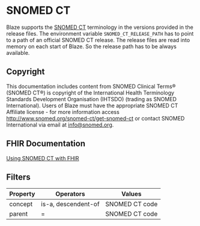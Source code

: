 # SNOMED CT <Badge type="info" text="Feature: TERMINOLOGY_SNOMED_CT"/> <Badge type="warning" text="unreleased"/>

Blaze supports the [SNOMED CT](https://www.snomed.org) terminology in the versions provided in the release files. The environment variable `SNOMED_CT_RELEASE_PATH` has to point to a path of an official SNOMED CT release. The release files are read into memory on each start of Blaze. So the release path has to be always available.

## Copyright

This documentation includes content from SNOMED Clinical Terms® (SNOMED CT®) is copyright of the International Health Terminology Standards Development Organisation (IHTSDO) (trading as SNOMED International). Users of Blaze must have the appropriate SNOMED CT Affiliate license - for more information access http://www.snomed.org/snomed-ct/get-snomed-ct or contact SNOMED International via email at info@snomed.org.

## FHIR Documentation

[Using SNOMED CT with FHIR](https://terminology.hl7.org/SNOMEDCT.html)

## Filters

| Property | Operators           | Values         |
|----------|---------------------|----------------|
| concept  | is-a, descendent-of | SNOMED CT code |
| parent   | =                   | SNOMED CT code |
